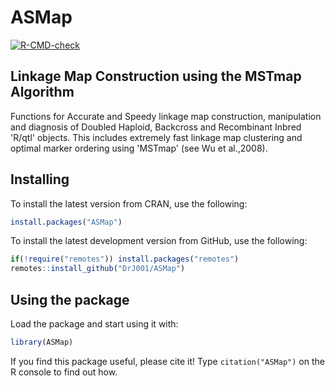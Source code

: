 # ASMap

<!-- badges: start -->
[![R-CMD-check](https://github.com/DrJ001/ASMap/actions/workflows/R-CMD-check.yaml/badge.svg)](https://github.com/DrJ001/ASMap/actions/workflows/R-CMD-check.yaml)
<!-- badges: end -->

## Linkage Map Construction using the MSTmap Algorithm 

Functions for Accurate and Speedy linkage map construction, manipulation and diagnosis of Doubled Haploid, Backcross and Recombinant Inbred 'R/qtl' objects. This includes extremely fast linkage map clustering and optimal marker ordering using 'MSTmap' (see Wu et al.,2008).


## Installing

To install the latest version from CRAN, use the following:

```r
install.packages("ASMap")
```

To install the latest development version from GitHub, use the following:

```r
if(!require("remotes")) install.packages("remotes") 
remotes::install_github("DrJ001/ASMap")
```

## Using the package

Load the package and start using it with:

```r
library(ASMap)
```

If you find this package useful, please cite it! Type `citation("ASMap")` on the R console to find out how.
